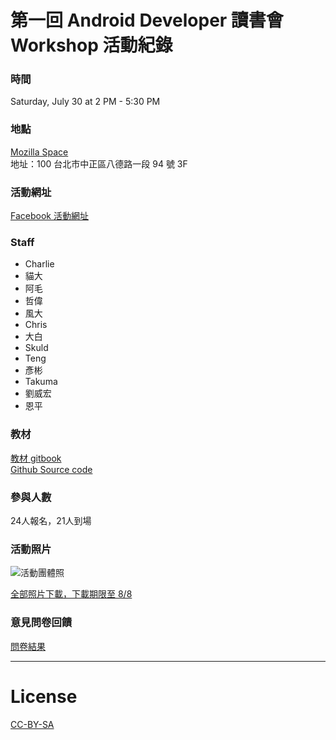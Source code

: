 # 第一回 Android Developer 讀書會 Workshop 活動紀錄

### 時間

Saturday, July 30 at 2 PM - 5:30 PM

### 地點

[Mozilla Space](https://moztw.org/space/)   
地址：100 台北市中正區八德路一段 94 號 3F

### 活動網址

[Facebook 活動網址](https://www.facebook.com/events/531537360363590/)

### Staff

+ Charlie
+ 貓大
+ 阿毛
+ 哲偉
+ 風大
+ Chris
+ 大白
+ Skuld
+ Teng
+ 彥彬
+ Takuma
+ 劉威宏
+ 恩平

### 教材
[教材 gitbook](https://www.gitbook.com/book/cateyeslin/myawesomechat/details)   
[Github Source code](https://github.com/CateyesLin/my-awesome-chat)

### 參與人數
24人報名，21人到場

### 活動照片

![活動團體照](http://photos1.meetupstatic.com/photos/event/2/c/9/2/highres_452771410.jpeg)

[全部照片下載，下載期限至 8/8](https://www.wetransfer.com/downloads/3559e37766b3a8dd79e1f4e35167d76720160730185554/a4f9e2)

### 意見問卷回饋
[問卷結果](https://docs.google.com/forms/d/1fPKxpAUQhBRnStfnk8oAKbpqx8I2X0aMk93iLnja63Y/edit?edit_requested=true#responses)

---
# License
[CC-BY-SA](https://creativecommons.org/licenses/by-sa/)